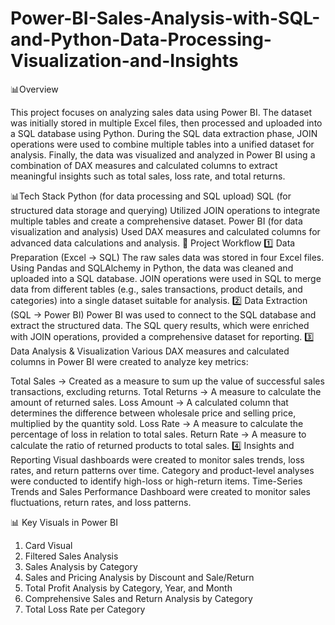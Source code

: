 # Power-BI-Sales-Analysis-with-SQL-and-Python-Data-Processing-Visualization-and-Insights

📊Overview

This project focuses on analyzing sales data using Power BI. The dataset was initially stored in multiple Excel files, then processed and uploaded into a SQL database using Python. During the SQL data extraction phase, JOIN operations were used to combine multiple tables into a unified dataset for analysis. Finally, the data was visualized and analyzed in Power BI using a combination of DAX measures and calculated columns to extract meaningful insights such as total sales, loss rate, and total returns.

📊Tech Stack
Python (for data processing and SQL upload)
SQL (for structured data storage and querying)
Utilized JOIN operations to integrate multiple tables and create a comprehensive dataset.
Power BI (for data visualization and analysis)
Used DAX measures and calculated columns for advanced data calculations and analysis.
📂 Project Workflow
1️⃣ Data Preparation (Excel → SQL)
The raw sales data was stored in four Excel files.
Using Pandas and SQLAlchemy in Python, the data was cleaned and uploaded into a SQL database.
JOIN operations were used in SQL to merge data from different tables (e.g., sales transactions, product details, and categories) into a single dataset suitable for analysis.
2️⃣ Data Extraction (SQL → Power BI)
Power BI was used to connect to the SQL database and extract the structured data.
The SQL query results, which were enriched with JOIN operations, provided a comprehensive dataset for reporting.
3️⃣ Data Analysis & Visualization
Various DAX measures and calculated columns in Power BI were created to analyze key metrics:

Total Sales → Created as a measure to sum up the value of successful sales transactions, excluding returns.
Total Returns → A measure to calculate the amount of returned sales.
Loss Amount → A calculated column that determines the difference between wholesale price and selling price, multiplied by the quantity sold.
Loss Rate → A measure to calculate the percentage of loss in relation to total sales.
Return Rate → A measure to calculate the ratio of returned products to total sales.
4️⃣ Insights and Reporting
Visual dashboards were created to monitor sales trends, loss rates, and return patterns over time.
Category and product-level analyses were conducted to identify high-loss or high-return items.
Time-Series Trends and Sales Performance Dashboard were created to monitor sales fluctuations, return rates, and loss patterns.

📊 Key Visuals in Power BI
1. Card Visual
2. Filtered Sales Analysis
3. Sales Analysis by Category
4. Sales and Pricing Analysis by Discount and Sale/Return
5. Total Profit Analysis by Category, Year, and Month
6. Comprehensive Sales and Return Analysis by Category
7. Total Loss Rate per Category
